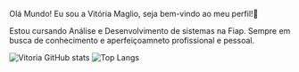 Olá Mundo! Eu sou a Vitória Maglio, seja bem-vindo ao meu perfil!👋

Estou cursando Análise e Desenvolvimento de sistemas na Fiap.
Sempre em busca de conhecimento e aperfeiçoamneto profissional e pessoal.

![Vitoria GitHub stats](https://github-readme-stats.vercel.app/api?username=VitoriaMaglio&show_icons=true&theme=tokyonight)
![Top Langs](https://github-readme-stats.vercel.app/api/top-langs/?username=VitoriaMaglio&layout=compact)

